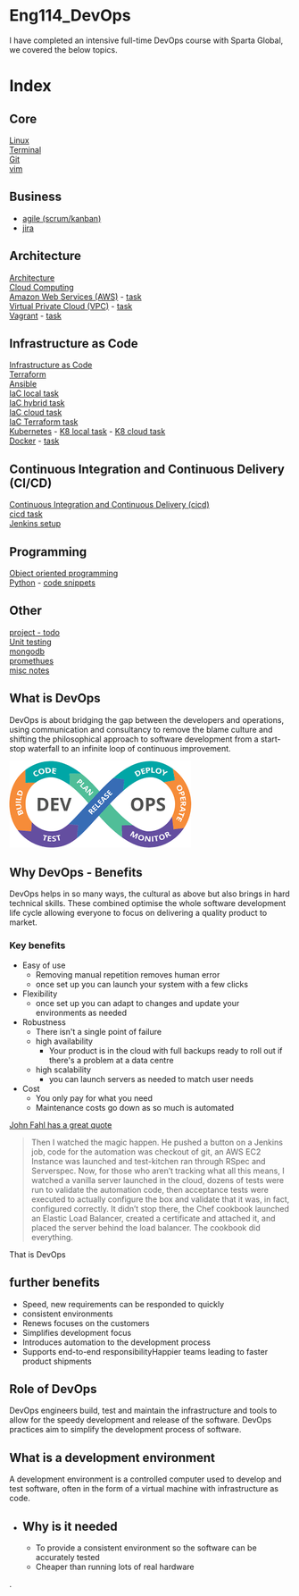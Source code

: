 # Eng114_DevOps
I have completed an intensive full-time DevOps course with Sparta Global, we covered the below topics.

# Index
## Core
[Linux](/Documentation/docs/linux.md)  
[Terminal](/Documentation/docs/terminal.md)  
[Git](/Documentation/docs/git.md)  
[vim](/Documentation/docs/vim.md)  

## Business
- [agile (scrum/kanban)](/Documentation/docs/agile.md)  
- [jira](/Documentation/docs/jira.md)  

## Architecture
[Architecture](/Documentation/docs/architecture.md)  
[Cloud Computing](/Documentation/docs/cloud_computing.md)  
[Amazon Web Services (AWS)](/Documentation/docs/aws.md) - [task](/Documentation/docs/aws_task.md)  
[Virtual Private Cloud (VPC)](/Documentation/docs/vpc.md) - [task](/Documentation/docs/vpc_task.md)  
[Vagrant](/Documentation/docs/vagrant.md) - [task](/Documentation/docs/vagrant_task.md)  

## Infrastructure as Code
[Infrastructure as Code](/Documentation/docs/IaC.md)   
[Terraform](/Documentation/docs/terraform.md)  
[Ansible](/Documentation/docs/ansible.md)  
[IaC local task](/Documentation/docs/IaC_local_task.md)  
[IaC hybrid task](/Documentation/docs/IaC_hybrid_task.md)  
[IaC cloud task](/Documentation/docs/IaC_cloud_task.md)  
[IaC Terraform task](/Documentation/docs/IaC_terraform_task.md)   
[Kubernetes](/Documentation/docs/kubernetes.md)  - [K8 local task](/Documentation/docs/k8_local_task.md) - [K8 cloud task](/Documentation/docs/k8_cluster_task.md)   
[Docker](/Documentation/docs/docker.md) - [task](/Documentation/docs/docker_task.md)  


## Continuous Integration and Continuous Delivery (CI/CD)
[Continuous Integration and Continuous Delivery (cicd)](/Documentation/docs/cicd.md)  
[cicd task](/Documentation/docs/cicd_task.md)  
[Jenkins setup](/Documentation/docs/jenkins_task.md) 

## Programming
[Object oriented programming](/Documentation/docs/oop.md)  
[Python](/Documentation/docs/python.md) - [code snippets](/Python/)  

## Other
[project - todo](/Documentation/docs/project.md)  
[Unit testing](/Documentation/docs/unit_testing.md)  
[mongodb](/Documentation/docs/mongodb.md)  
[promethues](/Documentation/docs/promethues.md)  
[misc notes](/Documentation/docs/misc.md)  

## What is DevOps  
DevOps is about bridging the gap between the developers and operations, using communication and consultancy to remove the blame culture and shifting the philosophical approach to software development from a start-stop waterfall to an infinite loop of continuous improvement.

![DevOps loop](/Documentation/resources/devops/devops_loop.png)

## Why DevOps - Benefits
DevOps helps in so many ways, the cultural as above but also brings in hard technical skills. These combined optimise the whole software development life cycle allowing everyone to focus on delivering a quality product to market.

### Key benefits
- Easy of use
    - Removing manual repetition removes human error
    - once set up you can launch your system with a few clicks
- Flexibility
    - once set up you can adapt to changes and update your environments as needed
- Robustness
    - There isn't a single point of failure
    - high availability
        - Your product is in the cloud with full backups ready to roll out if there's a problem at a data centre
    - high scalability
        - you can launch servers as needed to match user needs
- Cost
    - You only pay for what you need
    - Maintenance costs go down as so much is automated

[John Fahl has a great quote](https://medium.com/@jvftuo/my-journey-to-devops-eb655684a814)
>Then I watched the magic happen. He pushed a button on a Jenkins job, code for the automation was checkout of git, an AWS EC2 Instance was launched and test-kitchen ran through RSpec and Serverspec. Now, for those who aren’t tracking what all this means, I watched a vanilla server launched in the cloud, dozens of tests were run to validate the automation code, then acceptance tests were executed to actually configure the box and validate that it was, in fact, configured correctly. It didn’t stop there, the Chef cookbook launched an Elastic Load Balancer, created a certificate and attached it, and placed the server behind the load balancer. The cookbook did everything.

That is DevOps

## further benefits
- Speed, new requirements can be responded to quickly
- consistent environments
- Renews focuses on the customers
- Simplifies development focus
- Introduces automation to the development process
- Supports end-to-end responsibilityHappier teams leading to faster product shipments

## Role of DevOps
DevOps engineers build, test and maintain the infrastructure and tools to allow for the speedy development and release of the software. DevOps practices aim to simplify the development process of software.

## What is a development environment
A development environment is a controlled computer used to develop and test software, often in the form of a virtual machine with infrastructure as code.

- ## Why is it needed
    - To provide a consistent environment so the software can be accurately tested
    - Cheaper than running lots of real hardware

.